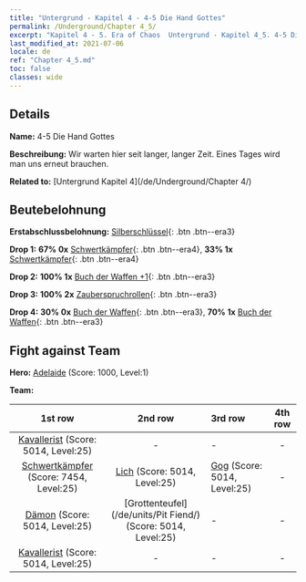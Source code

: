 ```yaml
---
title: "Untergrund - Kapitel 4 - 4-5 Die Hand Gottes"
permalink: /Underground/Chapter 4_5/
excerpt: "Kapitel 4 - 5. Era of Chaos  Untergrund - Kapitel 4_5. 4-5 Die Hand Gottes"
last_modified_at: 2021-07-06
locale: de
ref: "Chapter 4_5.md"
toc: false
classes: wide
---
```


## Details

 **Name:** 4-5 Die Hand Gottes

 **Beschreibung:** Wir warten hier seit langer, langer Zeit. Eines Tages wird man uns erneut brauchen.

 **Related to:** [Untergrund Kapitel 4](/de/Underground/Chapter 4/)

## Beutebelohnung

 **Erstabschlussbelohnung:** [Silberschlüssel](/ItemsDE/con_693/){: .btn .btn--era3}

 **Drop 1:** **67% 0x** [Schwertkämpfer](/ItemsDE/unt_193/){: .btn .btn--era4}, **33% 1x** [Schwertkämpfer](/ItemsDE/unt_193/){: .btn .btn--era4}

 **Drop 2:** **100% 1x** [Buch der Waffen +1](/ItemsDE/mat_25/){: .btn .btn--era3}

 **Drop 3:** **100% 2x** [Zauberspruchrollen](/ItemsDE/con_694/){: .btn .btn--era3}

 **Drop 4:** **30% 0x** [Buch der Waffen](/ItemsDE/mat_18/){: .btn .btn--era3}, **70% 1x** [Buch der Waffen](/ItemsDE/mat_18/){: .btn .btn--era3}


## Fight against Team
 **Hero:** [Adelaide](/de/heroes/Adelaide/) (Score: 1000, Level:1)

 **Team:**


  | 1st row | 2nd row | 3rd row | 4th row |
  |:----:|:----:|:----|:----:|
  | [Kavallerist](/de/units/Cavalier/) (Score: 5014, Level:25)  | - | - | - |
  | [Schwertkämpfer](/de/units/Swordsman/) (Score: 7454, Level:25)  | [Lich](/de/units/Lich/) (Score: 5014, Level:25)  | [Gog](/de/units/Gog/) (Score: 5014, Level:25)  | - |
  | [Dämon](/de/units/Demon/) (Score: 5014, Level:25)  | [Grottenteufel](/de/units/Pit Fiend/) (Score: 5014, Level:25)  | - | - |
  | [Kavallerist](/de/units/Cavalier/) (Score: 5014, Level:25)  | - | - | - |


